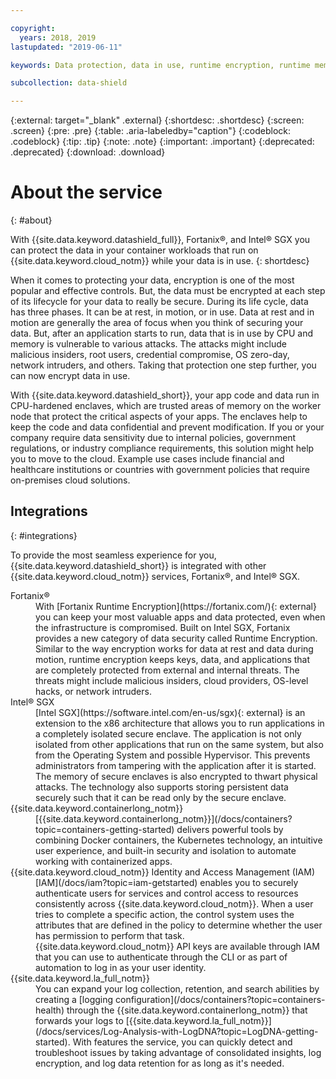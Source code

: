 ```yaml
---

copyright:
  years: 2018, 2019
lastupdated: "2019-06-11"

keywords: Data protection, data in use, runtime encryption, runtime memory encryption, encrypted memory, Intel SGX, software guard extensions, Fortanix runtime encryption

subcollection: data-shield

---
```


{:external: target="_blank" .external}
{:shortdesc: .shortdesc}
{:screen: .screen}
{:pre: .pre}
{:table: .aria-labeledby="caption"}
{:codeblock: .codeblock}
{:tip: .tip}
{:note: .note}
{:important: .important}
{:deprecated: .deprecated}
{:download: .download}

# About the service
{: #about}

With {{site.data.keyword.datashield_full}}, Fortanix®, and Intel® SGX you can protect the data in your container workloads that run on {{site.data.keyword.cloud_notm}} while your data is in use.
{: shortdesc}

When it comes to protecting your data, encryption is one of the most popular and effective controls. But, the data must be encrypted at each step of its lifecycle for your data to really be secure. During its life cycle, data has three phases. It can be at rest, in motion, or in use. Data at rest and in motion are generally the area of focus when you think of securing your data. But, after an application starts to run, data that is in use by CPU and memory is vulnerable to various attacks. The attacks might include malicious insiders, root users, credential compromise, OS zero-day, network intruders, and others. Taking that protection one step further, you can now encrypt data in use. 

With {{site.data.keyword.datashield_short}}, your app code and data run in CPU-hardened enclaves, which are trusted areas of memory on the worker node that protect the critical aspects of your apps. The enclaves help to keep the code and data confidential and prevent modification. If you or your company require data sensitivity due to internal policies, government regulations, or industry compliance requirements, this solution might help you to move to the cloud. Example use cases include financial and healthcare institutions or countries with government policies that require on-premises cloud solutions.


## Integrations
{: #integrations}

To provide the most seamless experience for you, {{site.data.keyword.datashield_short}} is integrated with other {{site.data.keyword.cloud_notm}} services, Fortanix®, and Intel® SGX.

<dl>
  <dt>Fortanix®</dt>
    <dd>With [Fortanix Runtime Encryption](https://fortanix.com/){: external} you can keep your most valuable apps and data protected, even when the infrastructure is compromised. Built on Intel SGX, Fortanix provides a new category of data security called Runtime Encryption. Similar to the way encryption works for data at rest and data during motion, runtime encryption keeps keys, data, and applications that are completely protected from external and internal threats. The threats might include malicious insiders, cloud providers, OS-level hacks, or network intruders.</dd>
  <dt>Intel® SGX</dt>
    <dd>[Intel SGX](https://software.intel.com/en-us/sgx){: external} is an extension to the x86 architecture that allows you to run applications in a completely isolated secure enclave. The application is not only isolated from other applications that run on the same system, but also from the Operating System and possible Hypervisor. This prevents administrators from tampering with the application after it is started. The memory of secure enclaves is also encrypted to thwart physical attacks. The technology also supports storing persistent data securely such that it can be read only by the secure enclave.</dd>
  <dt>{{site.data.keyword.containerlong_notm}}</dt>
    <dd>[{{site.data.keyword.containerlong_notm}}](/docs/containers?topic=containers-getting-started) delivers powerful tools by combining Docker containers, the Kubernetes technology, an intuitive user experience, and built-in security and isolation to automate working with containerized apps.</dd>
  <dt>{{site.data.keyword.cloud_notm}} Identity and Access Management (IAM)</dt>
    <dd>[IAM](/docs/iam?topic=iam-getstarted) enables you to securely authenticate users for services and control access to resources consistently across {{site.data.keyword.cloud_notm}}. When a user tries to complete a specific action, the control system uses the attributes that are defined in the policy to determine whether the user has permission to perform that task. {{site.data.keyword.cloud_notm}} API keys are available through IAM that you can use to authenticate through the CLI or as part of automation to log in as your user identity.</dd>
  <dt>{{site.data.keyword.la_full_notm}}</dt>
    <dd>You can expand your log collection, retention, and search abilities by creating a [logging configuration](/docs/containers?topic=containers-health) through the {{site.data.keyword.containerlong_notm}} that forwards your logs to [{{site.data.keyword.la_full_notm}}](/docs/services/Log-Analysis-with-LogDNA?topic=LogDNA-getting-started). With features the service, you can quickly detect and troubleshoot issues by taking advantage of consolidated insights, log encryption, and log data retention for as long as it's needed.</dd>
</dl>
